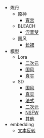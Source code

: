 - 炼丹
  - 原神
    - [宵宫](records/genshin/yoimiya.md)
  - BLEACH
    - [涅音梦](records/bleach/nemu-kurotsuchi.md)
  - 国风
    - [长裙](records/guofeng/long-dress.md)
- 模型
  - Lora
    - [二次元](models/lora/anime.md)
    - [国风](models/lora/guofeng.md)
    - [真实](models/lora/reality.md)
  - SD
    - [国风](models/sd/guofeng.md)
    - [真实](models/sd/reality.md)
    - [法式](models/sd/french.md)
    - [二次元](models/sd/anime.md)
    - [NSFW](models/sd/nsfw.md)
    - [其他](models/sd/other.md)
- embedding
  - [文本反转](embeddings/textual-inversions.md)